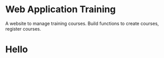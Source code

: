 # Web Application Training
A website to manage training courses. Build functions to create courses, register courses.
<html>
  <h1>Hello</h1>
</html>
